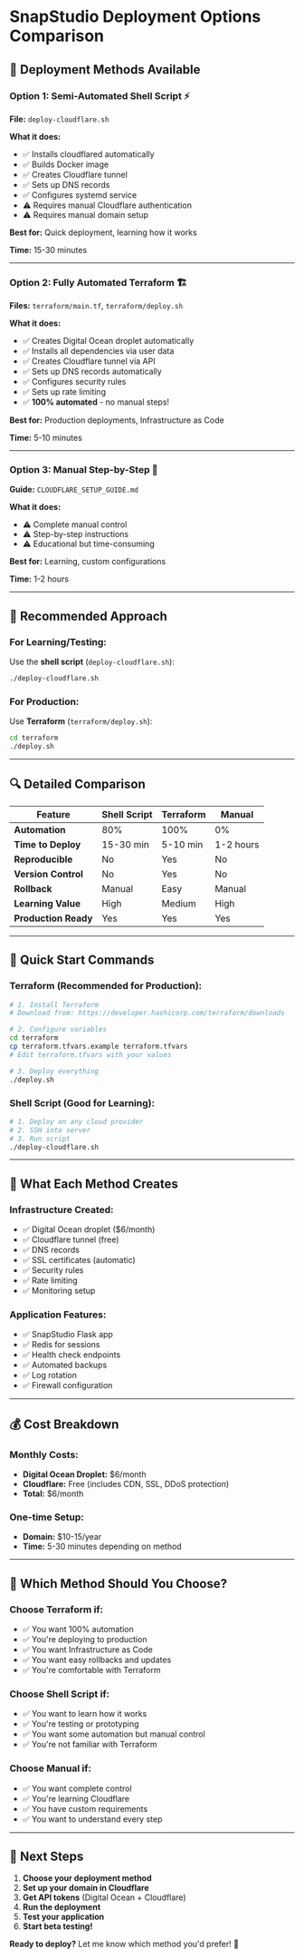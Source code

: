 # SnapStudio Deployment Options Comparison

## 🚀 **Deployment Methods Available**

### **Option 1: Semi-Automated Shell Script** ⚡
**File:** `deploy-cloudflare.sh`

**What it does:**
- ✅ Installs cloudflared automatically
- ✅ Builds Docker image
- ✅ Creates Cloudflare tunnel
- ✅ Sets up DNS records
- ✅ Configures systemd service
- ⚠️ Requires manual Cloudflare authentication
- ⚠️ Requires manual domain setup

**Best for:** Quick deployment, learning how it works

**Time:** 15-30 minutes

---

### **Option 2: Fully Automated Terraform** 🏗️
**Files:** `terraform/main.tf`, `terraform/deploy.sh`

**What it does:**
- ✅ Creates Digital Ocean droplet automatically
- ✅ Installs all dependencies via user data
- ✅ Creates Cloudflare tunnel via API
- ✅ Sets up DNS records automatically
- ✅ Configures security rules
- ✅ Sets up rate limiting
- ✅ **100% automated** - no manual steps!

**Best for:** Production deployments, Infrastructure as Code

**Time:** 5-10 minutes

---

### **Option 3: Manual Step-by-Step** 🔧
**Guide:** `CLOUDFLARE_SETUP_GUIDE.md`

**What it does:**
- ⚠️ Complete manual control
- ⚠️ Step-by-step instructions
- ⚠️ Educational but time-consuming

**Best for:** Learning, custom configurations

**Time:** 1-2 hours

---

## 🎯 **Recommended Approach**

### **For Learning/Testing:**
Use the **shell script** (`deploy-cloudflare.sh`):
```bash
./deploy-cloudflare.sh
```

### **For Production:**
Use **Terraform** (`terraform/deploy.sh`):
```bash
cd terraform
./deploy.sh
```

---

## 🔍 **Detailed Comparison**

| Feature | Shell Script | Terraform | Manual |
|---------|-------------|-----------|---------|
| **Automation** | 80% | 100% | 0% |
| **Time to Deploy** | 15-30 min | 5-10 min | 1-2 hours |
| **Reproducible** | No | Yes | No |
| **Version Control** | No | Yes | No |
| **Rollback** | Manual | Easy | Manual |
| **Learning Value** | High | Medium | High |
| **Production Ready** | Yes | Yes | Yes |

---

## 🚀 **Quick Start Commands**

### **Terraform (Recommended for Production):**
```bash
# 1. Install Terraform
# Download from: https://developer.hashicorp.com/terraform/downloads

# 2. Configure variables
cd terraform
cp terraform.tfvars.example terraform.tfvars
# Edit terraform.tfvars with your values

# 3. Deploy everything
./deploy.sh
```

### **Shell Script (Good for Learning):**
```bash
# 1. Deploy on any cloud provider
# 2. SSH into server
# 3. Run script
./deploy-cloudflare.sh
```

---

## 🔧 **What Each Method Creates**

### **Infrastructure Created:**
- ✅ Digital Ocean droplet ($6/month)
- ✅ Cloudflare tunnel (free)
- ✅ DNS records
- ✅ SSL certificates (automatic)
- ✅ Security rules
- ✅ Rate limiting
- ✅ Monitoring setup

### **Application Features:**
- ✅ SnapStudio Flask app
- ✅ Redis for sessions
- ✅ Health check endpoints
- ✅ Automated backups
- ✅ Log rotation
- ✅ Firewall configuration

---

## 💰 **Cost Breakdown**

### **Monthly Costs:**
- **Digital Ocean Droplet:** $6/month
- **Cloudflare:** Free (includes CDN, SSL, DDoS protection)
- **Total:** $6/month

### **One-time Setup:**
- **Domain:** $10-15/year
- **Time:** 5-30 minutes depending on method

---

## 🎯 **Which Method Should You Choose?**

### **Choose Terraform if:**
- ✅ You want 100% automation
- ✅ You're deploying to production
- ✅ You want Infrastructure as Code
- ✅ You want easy rollbacks and updates
- ✅ You're comfortable with Terraform

### **Choose Shell Script if:**
- ✅ You want to learn how it works
- ✅ You're testing or prototyping
- ✅ You want some automation but manual control
- ✅ You're not familiar with Terraform

### **Choose Manual if:**
- ✅ You want complete control
- ✅ You're learning Cloudflare
- ✅ You have custom requirements
- ✅ You want to understand every step

---

## 🚀 **Next Steps**

1. **Choose your deployment method**
2. **Set up your domain in Cloudflare**
3. **Get API tokens** (Digital Ocean + Cloudflare)
4. **Run the deployment**
5. **Test your application**
6. **Start beta testing!**

**Ready to deploy?** Let me know which method you'd prefer! 🎯

